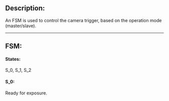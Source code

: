 ## Description:
An FSM is used to control the camera trigger, based on the operation mode (master/slave).

***
## FSM:
#### States:
S_0, S_1, S_2

#### S_0:
Ready for exposure.
